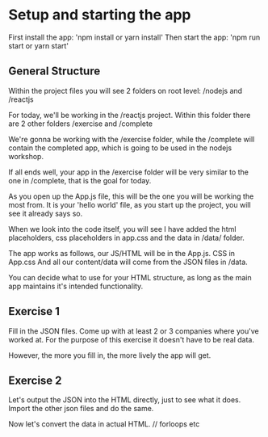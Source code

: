 # Setup and starting the app
First install the app: 'npm install or yarn install'
Then start the app: 'npm run start or yarn start'

## General Structure
Within the project files you will see 2 folders on root level:
/nodejs and /reactjs

For today, we'll be working in the /reactjs project.
Within this folder there are 2 other folders
/exercise and /complete

We're gonna be working with the /exercise folder, while the /complete will contain the completed app, which is going to be used in the nodejs workshop.

If all ends well, your app in the /exercise folder will be very similar to the one in /complete, that is the goal for today.

As you open up the App.js file, this will be the one you will be working the most from.
It is your 'hello world' file, as you start up the project, you will see it already says so.

When we look into the code itself, you will see I have added the html placeholders, css placeholders in app.css and the data in /data/ folder.

The app works as follows, our JS/HTML will be in the App.js.
CSS in App.css
And all our content/data will come from the JSON files in /data.

You can decide what to use for your HTML structure, as long as the main app maintains it's intended functionality.

## Exercise 1
Fill in the JSON files.
Come up with at least 2 or 3 companies where you've worked at.
For the purpose of this exercise it doesn't have to be real data.

However, the more you fill in, the more lively the app will get.

## Exercise 2
Let's output the JSON into the HTML directly, just to see what it does.
Import the other json files and do the same.

Now let's convert the data in actual HTML.
// forloops etc